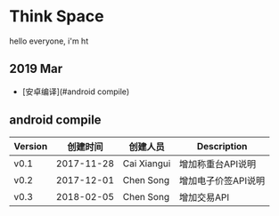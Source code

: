 # Think Space
hello everyone, i'm ht

## 2019 Mar
- [安卓编译](#android compile)

## android compile

Version  | 创建时间 | 创建人员 |Description |
------------- | --------- | -------- | ------------------
v0.1 | 2017-11-28 | Cai Xiangui | 增加称重台API说明
v0.2 | 2017-12-01 | Chen Song | 增加电子价签API说明
v0.3 | 2018-02-05 | Chen Song | 增加交易API

